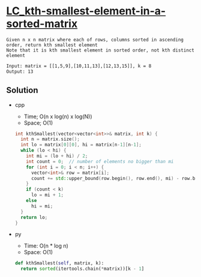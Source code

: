 # [LC_kth-smallest-element-in-a-sorted-matrix](https://leetcode.com/problems/kth-smallest-element-in-a-sorted-matrix)

```en
Given n x n matrix where each of rows, columns sorted in ascending order, return kth smallest element
Note that it is kth smallest element in sorted order, not kth distinct element
```

```txt
Input: matrix = [[1,5,9],[10,11,13],[12,13,15]], k = 8
Output: 13
```

## Solution

* cpp
  * Time; O(n x log(n) x log(N))
  * Space; O(1)

  ```cpp
  int kthSmallest(vector<vector<int>>& matrix, int k) {
    int n = matrix.size();
    int lo = matrix[0][0], hi = matrix[n-1][n-1];
    while (lo < hi) {
      int mi = (lo + hi) / 2;
      int count = 0;  // number of elements no bigger than mi
      for (int i = 0; i < n; i++) {
        vector<int>& row = matrix[i];
        count += std::upper_bound(row.begin(), row.end(), mi) - row.begin();
      }
      if (count < k)
        lo = mi + 1;
      else
        hi = mi;
    }
    return lo;
  }
  ```

* py
  * Time: O(n * log n)
  * Space: O(1)

  ```py
  def kthSmallest(self, matrix, k):
    return sorted(itertools.chain(*matrix))[k - 1]
  ```
